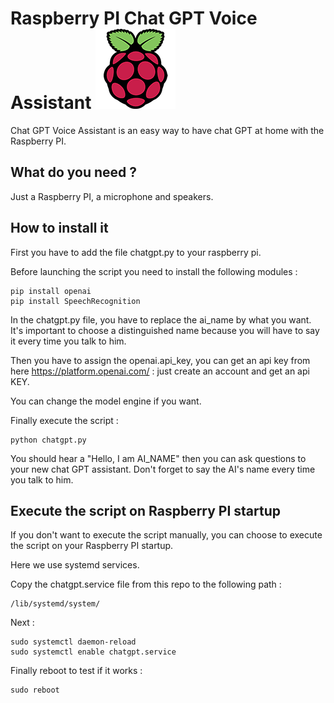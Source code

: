 # Raspberry PI Chat GPT Voice Assistant ![alt text](https://raw.githubusercontent.com/iiiypuk/rpi-icon/master/128.png) 

Chat GPT Voice Assistant is an easy way to have chat GPT at home with the Raspberry PI.

## What do you need ?

Just a Raspberry PI, a microphone and speakers.

## How to install it

First you have to add the file chatgpt.py to your raspberry pi.

Before launching the script you need to install the following modules :

````
pip install openai
pip install SpeechRecognition
````

In the chatgpt.py file, you have to replace the ai_name by what you want. It's important to choose a distinguished name
because you will have to say it every time you talk to him.

Then you have to assign the openai.api_key, you can get an api key from here https://platform.openai.com/ : just create an account and get an api KEY. 

You can change the model engine if you want.

Finally execute the script :

````
python chatgpt.py
````

You should hear a "Hello, I am AI_NAME" then you can ask questions to your new chat GPT assistant. Don't forget to say the AI's name every time you talk to him.

## Execute the script on Raspberry PI startup

If you don't want to execute the script manually, you can choose to execute the script on your Raspberry PI startup.

Here we use systemd services.

Copy the chatgpt.service file from this repo to the following path :

````
/lib/systemd/system/
````

Next :

````
sudo systemctl daemon-reload
sudo systemctl enable chatgpt.service
````

Finally reboot to test if it works :

````
sudo reboot
````